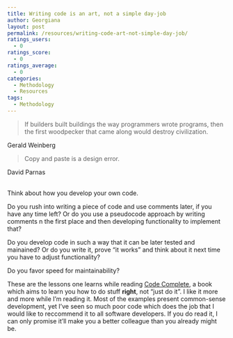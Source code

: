 ```yaml
---
title: Writing code is an art, not a simple day-job
author: Georgiana
layout: post
permalink: /resources/writing-code-art-not-simple-day-job/
ratings_users:
  - 0
ratings_score:
  - 0
ratings_average:
  - 0
categories:
  - Methodology
  - Resources
tags:
  - Methodology
---
```

> If builders built buildings the way programmers wrote programs, then the first woodpecker that came along would destroy civilization.

Gerald Weinberg

> Copy and paste is a design error.

David Parnas  
 

Think about how you develop your own code.

Do you rush into writing a piece of code and use comments later, if you have any time left? Or do you use a pseudocode approach by writing comments n the first place and then developing functionality to implement that?

Do you develop code in such a way that it can be later tested and mainained? Or do you write it, prove &#8220;it works&#8221; and think about it next time you have to adjust functionality?

Do you favor speed for maintainability?

These are the lessons one learns while reading [Code Complete][1], a book which aims to learn you how to do stuff **right**, not &#8220;just do it&#8221;. I like it more and more while I&#8217;m reading it. Most of the examples present common-sense development, yet I&#8217;ve seen so much poor code which does the job that I would like to reccommend it to all software developers. If you do read it, I can only promise it&#8217;ll make you a better colleague than you already might be.

 [1]: http://www.amazon.com/Code-Complete-Practical-Handbook-Construction/dp/0735619670 "Code Complete, A Practical Handbook of Software Construction"